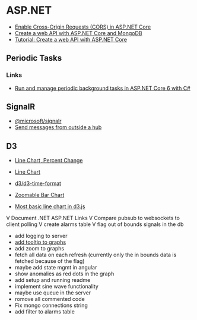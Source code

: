 # ASP.NET
- [Enable Cross-Origin Requests (CORS) in ASP.NET Core](https://learn.microsoft.com/en-us/aspnet/core/security/cors?view=aspnetcore-7.0)
- [Create a web API with ASP.NET Core and MongoDB](https://learn.microsoft.com/en-us/aspnet/core/tutorials/first-mongo-app?view=aspnetcore-6.0&tabs=visual-studio)
- [Tutorial: Create a web API with ASP.NET Core](https://learn.microsoft.com/en-us/aspnet/core/tutorials/first-web-api?view=aspnetcore-6.0&tabs=visual-studio)

## Periodic Tasks
### Links
- [Run and manage periodic background tasks in ASP.NET Core 6 with C#](https://medium.com/medialesson/run-and-manage-periodic-background-tasks-in-asp-net-core-6-with-c-578a31f4b7a3)

## SignalR
- [@microsoft/signalr](https://www.npmjs.com/package/@microsoft/signalr)
- [Send messages from outside a hub](https://learn.microsoft.com/en-us/aspnet/core/signalr/hubcontext?view=aspnetcore-6.0)

## D3
- [Line Chart, Percent Change](https://observablehq.com/@d3/gallery?collection=@observablehq/visualization)
- [Line Chart](https://observablehq.com/@d3/line-chart)
- [d3/d3-time-format](https://github.com/d3/d3-time-format)
- [Zoomable Bar Chart](https://observablehq.com/@d3/zoomable-bar-chart)

- [Most basic line chart in d3.js](https://d3-graph-gallery.com/graph/line_basic.html)

V Document .NET ASP.NET Links
V Compare pubsub to websockets to client polling
V create alarms table
V flag out of bounds signals in the db

- add logging to server
- [add tooltip to graphs](https://observablehq.com/@d3/line-with-tooltip)
- add zoom to graphs
- fetch all data on each refresh (currently only the in bounds data is fetched because of the flag)
- maybe add state mgmt in angular
- show anomalies as red dots in the graph
- add setup and running readme
- implement sine wave functionality
- maybe use queue in the server
- romove all commented code
- Fix mongo connections string
- add filter to alarms table